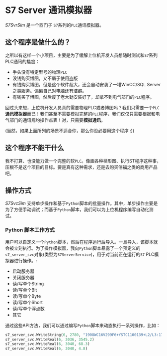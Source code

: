 
# S7 Server 通讯模拟器

*S7SvrSim* 是一个西门子 `S7`系列的`PLC`通讯模拟器。

## 这个程序是做什么的？

之所以有这样一个小项目，主要是为了缓解上位机开发人员想随时测试和`S7`系列PLC通讯的尴尬：

- 手头没有特定型号的物理`PLC`
- 没钱购买博图，又不屑于使用盗版
- 有钱购买博图，但是这个软件超大，还会自动安装了一堆WinCC/SQL Server之类服务。偏偏自己对电脑还有洁癖。
- 有钱买了博图，然后废了老大劲安装好了，却拿不到电气部门的`PLC`程序。

回过头来想，上位机开发人员真的需要物理PLC或者博图吗？我们只需要一个`PLC`**通讯模拟器**而已！我们甚至不需要模拟完整的`PLC`程序，我们仅仅只需要根据和电气部门的通讯规约操作点表！对，只需要**模拟通讯**。

(当然，如果上面所列的场景不适合你，那么你没必要用这个程序 :))

## 这个程序不能干什么

我不打算、也没能力做一个完整的软`PLC`。像画各种梯形图、执行ST程序这种事，压根不是这个项目的目标。要是真有这种需求，还是去购买倍福之类的商用产品吧。

## 操作方式

*S7SvcSim* 支持单步操作和基于`Python`脚本的批量操作。其中，单步操作主要是为了方便手动调试；而基于`Python`脚本，我们可以为上位机程序编写自动化测试。

### Python 脚本工作方式

用户可以自定义一个`Python`脚本，然后在程序运行后导入。一旦导入，该脚本就会被立刻执行。为了操作模拟器，我向`Python`脚本暴露了一个预定义的`s7_server_svc`对象(类型为`S7ServerService`)，用于对当前正在运行的`S7` PLC模拟器进行操作。:
- 启动服务器
- 关闭服务器
- 读/写单个String
- 读/写单个Bit
- 读/写单个Byte
- 读/写单个Short
- 读/写单个浮点数
- 其它

通过这些API方法，我们可以通过编写`Python`脚本来动态执行一系列操作，比如：

```python
s7_server_svc.WriteString(6, 2780, "1908WC16V299F6+YSTC1100139+L2/L3:1757;L1/N:1762;")
s7_server_svc.WriteReal(6, 3036, 3545.2)
s7_server_svc.WriteReal(6, 3040, 68.3)
s7_server_svc.WriteReal(6, 3040, 4.8)
```